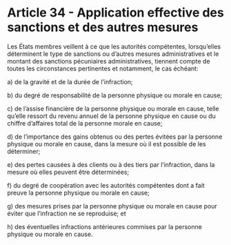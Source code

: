 # Article 34 - Application effective des sanctions et des autres mesures


Les États membres veillent à ce que les autorités compétentes, lorsqu’elles déterminent le type de sanctions ou d’autres mesures administratives et le montant des sanctions pécuniaires administratives, tiennent compte de toutes les circonstances pertinentes et notamment, le cas échéant:

a) de la gravité et de la durée de l’infraction;

b) du degré de responsabilité de la personne physique ou morale en cause;

c) de l’assise financière de la personne physique ou morale en cause, telle qu’elle ressort du revenu annuel de la personne physique en cause ou du chiffre d’affaires total de la personne morale en cause;

d) de l’importance des gains obtenus ou des pertes évitées par la personne physique ou morale en cause, dans la mesure où il est possible de les déterminer;

e) des pertes causées à des clients ou à des tiers par l’infraction, dans la mesure où elles peuvent être déterminées;

f) du degré de coopération avec les autorités compétentes dont a fait preuve la personne physique ou morale en cause;

g) des mesures prises par la personne physique ou morale en cause pour éviter que l’infraction ne se reproduise; et

h) des éventuelles infractions antérieures commises par la personne physique ou morale en cause.
